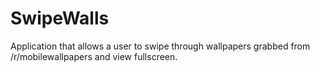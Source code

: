 # SwipeWalls

Application that allows a user to swipe through wallpapers grabbed from /r/mobilewallpapers and view fullscreen.
